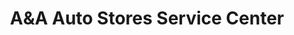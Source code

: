 ---
title: "A&A Auto Stores Service Center"
url: /exeter/aanda-auto-stores-service-center/
shop: car repair
---